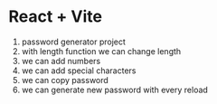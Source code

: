 # React + Vite

1. password generator project
2. with length function we can change length
3. we can add numbers
4. we can add special characters
5. we can copy password
6. we can generate new password with every reload
